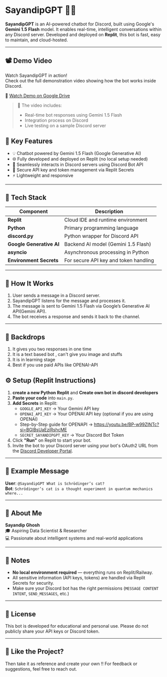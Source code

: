 # SayandipGPT 🤖💬

**SayandipGPT** is an AI-powered chatbot for Discord, built using Google's **Gemini 1.5 Flash** model. It enables real-time, intelligent conversations within any Discord server. Developed and deployed on **Replit**, this bot is fast, easy to maintain, and cloud-hosted.

---

## 📽️ Demo Video

Watch SayandipGPT in action!  
Check out the full demonstration video showing how the bot works inside Discord.

🔗 [Watch Demo on Google Drive](https://drive.google.com/file/d/16mBLyDUGXzxY5ndhVyGaynynP7wyg7Ik/view?usp=sharing)

> 🎥 The video includes:
> - Real-time bot responses using Gemini 1.5 Flash
> - Integration process on Discord
> - Live testing on a sample Discord server



## 🚀 Key Features

- 💡 Chatbot powered by Gemini 1.5 Flash (Google Generative AI)
- 🌐 Fully developed and deployed on Replit (no local setup needed)
- 💬 Seamlessly interacts in Discord servers using Discord Bot API
- 🔐 Secure API key and token management via Replit Secrets
- ⚡ Lightweight and responsive

---

## 🧰 Tech Stack

| Component                | Description                             |
|--------------------------|-----------------------------------------|
| **Replit**               | Cloud IDE and runtime environment       |
| **Python**               | Primary programming language            |
| **discord.py**           | Python wrapper for Discord API          |
| **Google Generative AI** | Backend AI model (Gemini 1.5 Flash)     |
| **asyncio**              | Asynchronous processing in Python       |
| **Environment Secrets**  | For secure API key and token handling   |

---

## 🧠 How It Works

1. User sends a message in a Discord server.
2. SayandipGPT listens for the message and processes it.
3. The message is sent to Gemini 1.5 Flash via Google’s Generative AI API(Gemini API).
4. The bot receives a response and sends it back to the channel.

---
## 🧠 Backdrops
1. It gives you two responses in one time
2. It is a text based bot , can't give you image and stuffs
3. It is in learning stage
4. Best if you use paid APIs like OPENAI-API

## ⚙️ Setup (Replit Instructions)

1. **create a new Python Replit** and **Create own bot in discord developers**
2. **Paste your code** into `main.py`.
3. **Add Secrets** in Replit:
   - `GOOGLE_API_KEY` → Your Gemini API key
   - `OPENAI_API_KEY` → Your OPENAI API key (optional if you are using OPENAI)
   - Step-by-Step guide for OPENAPI → https://youtu.be/BP-w99ZINTc?si=BGlBsUaEziRshcME
   - `SECRET_SAYANDIPGPT_KEY` → Your Discord Bot Token
4. Click **"Run"** on Replit to start your bot.
5. Invite the bot to your Discord server using your bot's OAuth2 URL from the [Discord Developer Portal](https://discord.com/developers/applications).

---

## 📄 Example Message

**User**: `@SayandipGPT What is Schrödinger’s cat?`  
**Bot**: `Schrödinger’s cat is a thought experiment in quantum mechanics where...`

---

## 🙋 About Me

**Sayandip Ghosh**  
🎓 Aspiring Data Scientist & Researcher  
💻 Passionate about intelligent systems and real-world applications

---

## 📌 Notes

- **No local environment required** — everything runs on Replit/Railway.
- All sensitive information (API keys, tokens) are handled via Replit Secrets for security.
- Make sure your Discord bot has the right permissions (`MESSAGE CONTENT INTENT`, `SEND_MESSAGES`, etc.)

---

## 📜 License

This bot is developed for educational and personal use. Please do not publicly share your API keys or Discord token.

---

## 🌟 Like the Project?

Then take it as reference and create your own !! For feedback or suggestions, feel free to reach out.
